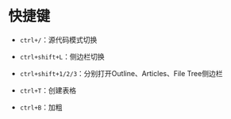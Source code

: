 # 快捷键

* `ctrl+/`：源代码模式切换

* `ctrl+shift+L`：侧边栏切换

* `ctrl+shift+1/2/3`：分别打开Outline、Articles、File Tree侧边栏

* `ctrl+T`：创建表格

* `ctrl+B`：加粗

